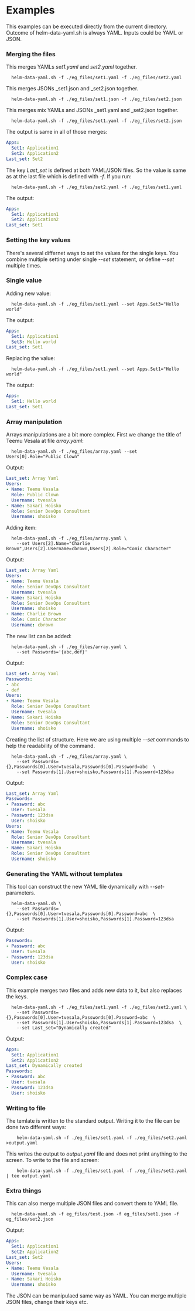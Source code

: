 # Examples

This examples can be executed directly from the current directory.
Outcome of helm-data-yaml.sh is always YAML. Inputs could be YAML or JSON.

### Merging the files

This merges YAMLs _set1.yaml_ and _set2.yaml_ together.  

```
  helm-data-yaml.sh -f ./eg_files/set1.yaml -f ./eg_files/set2.yaml 
```
This merges JSONs _set1.json and _set2.json together. 

```
  helm-data-yaml.sh -f ./eg_files/set1.json -f ./eg_files/set2.json 
```
This merges mix YAMLs and JSONs _set1.yaml and _set2.json together. 

```
  helm-data-yaml.sh -f ./eg_files/set1.yaml -f ./eg_files/set2.json 
```
The output is same in all of those merges:
```yaml
Apps:
  Set1: Application1
  Set2: Application2
Last_set: Set2
```

The key _Last\_set_ is defined at both YAML/JSON files. So the value
is same as at the last file which is defined with _-f_. If you
run:

```
  helm-data-yaml.sh -f ./eg_files/set2.yaml -f ./eg_files/set1.yaml
```

The output:
```yaml
Apps:
  Set1: Application1
  Set2: Application2
Last_set: Set1
```

### Setting the key values

There's several differnet ways to set the values for the single keys.
You combine multiple setting under single _--set_ statement, or define
_--set_ multiple times. 

### Single value

Adding new value:

```
  helm-data-yaml.sh -f ./eg_files/set1.yaml --set Apps.Set3="Hello world"
```

The output:
```yaml
Apps:
  Set1: Application1
  Set3: Hello world
Last_set: Set1
```

Replacing the value:
```
  helm-data-yaml.sh -f ./eg_files/set1.yaml --set Apps.Set1="Hello world"
```

The output:
```yaml
Apps:
  Set1: Hello world
Last_set: Set1
```


### Array manipulation

Arrays manipulations are a bit more complex. First we change
the title of Teemu Vesala at file _array.yaml_:

```
  helm-data-yaml.sh -f ./eg_files/array.yaml --set Users[0].Role="Public Clown"
```

Output:
```yaml
Last_set: Array Yaml
Users:
- Name: Teemu Vesala
  Role: Public Clown
  Username: tvesala
- Name: Sakari Hoisko
  Role: Senior DevOps Consultant
  Username: shoisko
```

Adding item:
```
  helm-data-yaml.sh -f ./eg_files/array.yaml \
    --set Users[2].Name="Charlie Brown",Users[2].Username=cbrown,Users[2].Role="Comic Character"
```

Output:
```yaml
Last_set: Array Yaml
Users:
- Name: Teemu Vesala
  Role: Senior DevOps Consultant
  Username: tvesala
- Name: Sakari Hoisko
  Role: Senior DevOps Consultant
  Username: shoisko
- Name: Charlie Brown
  Role: Comic Character
  Username: cbrown
```

The new list can be added:
```
  helm-data-yaml.sh -f ./eg_files/array.yaml \
    --set Passwords='{abc,def}'
```

Output:
```yaml
Last_set: Array Yaml
Passwords:
- abc
- def
Users:
- Name: Teemu Vesala
  Role: Senior DevOps Consultant
  Username: tvesala
- Name: Sakari Hoisko
  Role: Senior DevOps Consultant
  Username: shoisko

```

Creating the list of structure. Here we are using multiple _--set_ commands
to help the readability of the command.
```
  helm-data-yaml.sh -f ./eg_files/array.yaml \
    --set Passwords={},Passwords[0].User=tvesala,Passwords[0].Password=abc  \
    --set Passwords[1].User=shoisko,Passwords[1].Password=123dsa
```

Output:
```yaml
Last_set: Array Yaml
Passwords:
- Password: abc
  User: tvesala
- Password: 123dsa
  User: shoisko
Users:
- Name: Teemu Vesala
  Role: Senior DevOps Consultant
  Username: tvesala
- Name: Sakari Hoisko
  Role: Senior DevOps Consultant
  Username: shoisko
```


### Generating the YAML without templates

 This tool can construct the new YAML file dynamically with _--set_-parameters.

```
  helm-data-yaml.sh \
    --set Passwords={},Passwords[0].User=tvesala,Passwords[0].Password=abc  \
    --set Passwords[1].User=shoisko,Passwords[1].Password=123dsa
```

Output:
```yaml
Passwords:
- Password: abc
  User: tvesala
- Password: 123dsa
  User: shoisko

```

### Complex case

This example merges two files and adds new data to it, but also replaces the keys.


```
  helm-data-yaml.sh -f ./eg_files/set1.yaml -f ./eg_files/set2.yaml \
    --set Passwords={},Passwords[0].User=tvesala,Passwords[0].Password=abc  \
    --set Passwords[1].User=shoisko,Passwords[1].Password=123dsa  \
    --set Last_set="Dynamically created"
```

Output:
```yaml
Apps:
  Set1: Application1
  Set2: Application2
Last_set: Dynamically created
Passwords:
- Password: abc
  User: tvesala
- Password: 123dsa
  User: shoisko
```

### Writing to file

The temlate is written to the standard output. Writing it to the file can be
done two different ways:

```
    helm-data-yaml.sh -f ./eg_files/set1.yaml -f ./eg_files/set2.yaml >output.yaml
```

This writes the output to _output.yaml_ file and does not print anything to the screen.
To write to the file and screen:

```
    helm-data-yaml.sh -f ./eg_files/set1.yaml -f ./eg_files/set2.yaml | tee output.yaml
```

### Extra things

This can also merge multiple JSON files and convert them to YAML file.

```
  helm-data-yaml.sh -f eg_files/test.json -f eg_files/set1.json -f eg_files/set2.json
```

Output:
```yaml
Apps:
  Set1: Application1
  Set2: Application2
Last_set: Set2
Users:
- Name: Teemu Vesala
  Username: tvesala
- Name: Sakari Hoisko
  Username: shoisko
```

The JSON can be manipulaed same way as YAML. You can merge multiple
JSON files, change their keys etc.
